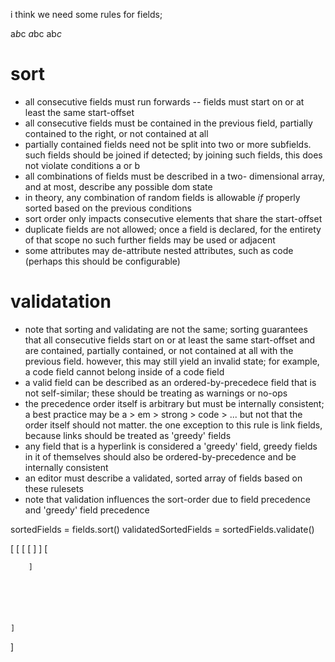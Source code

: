 i think we need some rules for fields;

a*b*c
*a*bc
ab*c*


# sort
- all consecutive fields must run forwards -- fields must
start on or at least the same start-offset
- all consecutive fields must be contained in the previous
field, partially contained to the right, or not contained at
all
- partially contained fields need not be split into two or
more subfields. such fields should be joined if detected; by
joining such fields, this does not violate conditions a or b
- all combinations of fields must be described in a two-
dimensional array, and at most, describe any possible dom
state
- in theory, any combination of random fields is allowable
*if* properly sorted based on the previous conditions
- sort order only impacts consecutive elements that share
the start-offset
- duplicate fields are not allowed; once a field is
declared, for the entirety of that scope no such further
fields may be used or adjacent
- some attributes may de-attribute nested attributes, such
as code (perhaps this should be configurable)

# validatation
- note that sorting and validating are not the same; sorting
guarantees that all consecutive fields start on or at least
the same start-offset and are contained, partially
contained, or not contained at all with the previous field.
however, this may still yield an invalid state; for example,
a code field cannot belong inside of a code field
- a valid field can be described as an ordered-by-precedece
field that is not self-similar; these should be treating as
warnings or no-ops
- the precedence order itself is arbitrary but must be
internally consistent; a best practice may be a > em >
strong > code > ... but not that the order itself should not
matter. the one exception to this rule is link fields,
because links should be treated as 'greedy' fields
- any field that is a hyperlink is considered a 'greedy'
field, greedy fields in it of themselves should also be
ordered-by-precedence and be internally consistent
- an editor must describe a validated, sorted array of
fields based on these rulesets
- note that validation influences the sort-order due to
field precedence and 'greedy' field precedence

sortedFields = fields.sort()
validatedSortedFields = sortedFields.validate()

[
	[
		[
			[
		]
			]
		[

		]






	]
]
